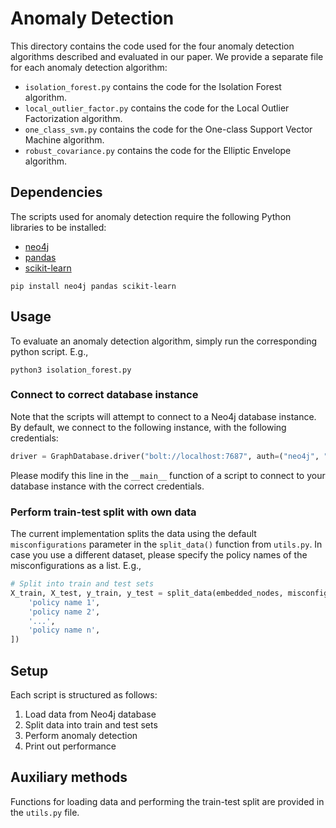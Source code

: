 # Anomaly Detection
This directory contains the code used for the four anomaly detection algorithms described and evaluated in our paper.
We provide a separate file for each anomaly detection algorithm:
 * `isolation_forest.py` contains the code for the Isolation Forest algorithm.
 * `local_outlier_factor.py` contains the code for the Local Outlier Factorization algorithm.
 * `one_class_svm.py` contains the code for the One-class Support Vector Machine algorithm.
 * `robust_covariance.py` contains the code for the Elliptic Envelope algorithm.

## Dependencies
The scripts used for anomaly detection require the following Python libraries to be installed:
 * [neo4j](https://pypi.org/project/neo4j/)
 * [pandas](https://pandas.pydata.org/)
 * [scikit-learn](https://scikit-learn.org/stable/index.html)

```
pip install neo4j pandas scikit-learn
```

## Usage
To evaluate an anomaly detection algorithm, simply run the corresponding python script.
E.g.,
```
python3 isolation_forest.py
```

### Connect to correct database instance
Note that the scripts will attempt to connect to a Neo4j database instance.
By default, we connect to the following instance, with the following credentials:
```python
driver = GraphDatabase.driver("bolt://localhost:7687", auth=("neo4j", "password"))
```
Please modify this line in the ``__main__`` function of a script to connect to your database instance with the correct credentials.

### Perform train-test split with own data
The current implementation splits the data using the default `misconfigurations` parameter in the `split_data()` function from `utils.py`.
In case you use a different dataset, please specify the policy names of the misconfigurations as a list. E.g.,
```python
# Split into train and test sets
X_train, X_test, y_train, y_test = split_data(embedded_nodes, misconfigurations=[
    'policy name 1',
    'policy name 2',
    '...',
    'policy name n',
])
```

## Setup
Each script is structured as follows:
 1. Load data from Neo4j database
 2. Split data into train and test sets
 3. Perform anomaly detection
 4. Print out performance

## Auxiliary methods
Functions for loading data and performing the train-test split are provided in the `utils.py` file.
